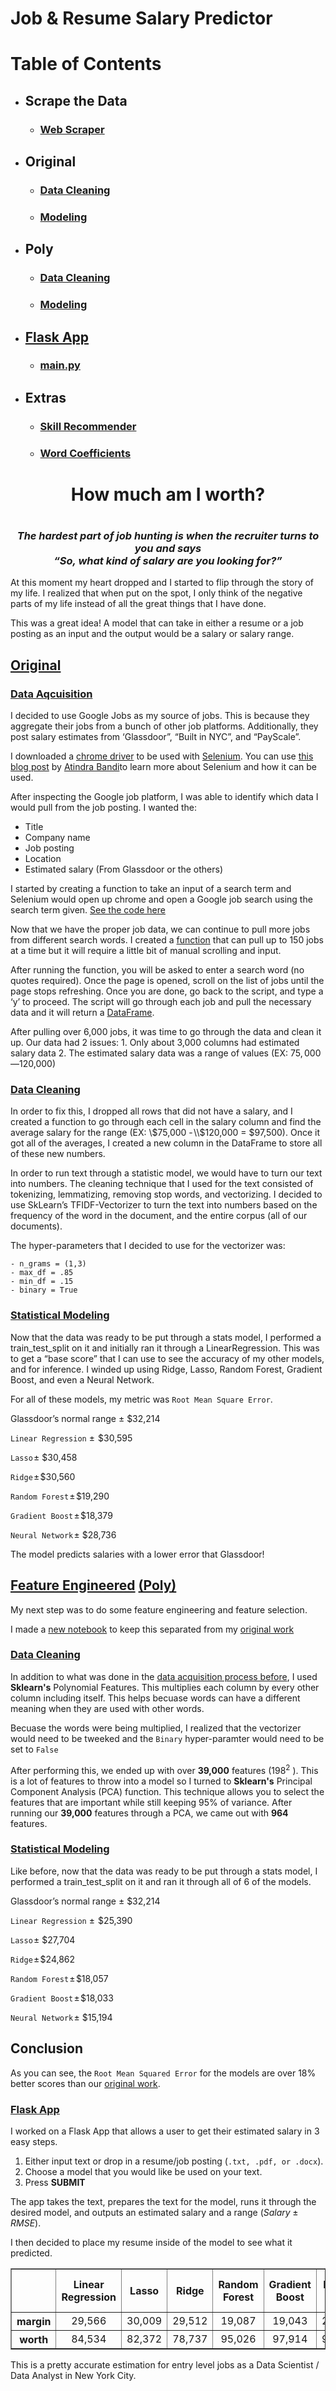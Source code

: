 # Job & Resume Salary Predictor





# Table of Contents
- ## Scrape the Data
  - ### [Web Scraper](./get_data/get_the_data.ipynb)
- ## Original
  - ### [Data Cleaning](./run_models/original/Data_Cleaning.ipynb)
  - ### [Modeling](./Models.ipynb)
- ## Poly
    - ### [Data Cleaning](./run_models/poly/Data_Cleaning.ipynb)
    - ### [Modeling](./Models.ipynb)
- ## [Flask App](./app)
  - ### [main.py](.app/main.py)
- ## Extras
  - ### [Skill Recommender](./run_models/Skill_Recommender.ipynb)
  - ### [Word Coefficients](./run_models/Get_Coefficients.ipynb)

      
      
      

<h1 align = "center">How much am I worth? <h1>
<h3 align = "center"><i>The hardest part of job hunting is when the recruiter turns to you and says<br> “So, what kind of salary are you looking for?”</i></h3>

At this moment my heart dropped and I started to flip through the story of my life. I realized that when put on the spot, I only think of the negative parts of my life instead of all the great things that I have done. 

This was a great idea! A model that can take in either a resume or a job posting as an input and the output would be a salary or salary range. 
## [Original](./run_models/original)
### [Data Aqcuisition](./get_data)

I decided to use Google Jobs as my source of jobs.  This is because they aggregate their jobs from a bunch of other job platforms. Additionally, they post salary estimates from ‘Glassdoor”, “Built in NYC”, and “PayScale”. 

I downloaded a [chrome driver](http://chromedriver.chromium.org/) to be used with [Selenium](https://www.seleniumhq.org/). You can use [this blog post](https://towardsdatascience.com/web-scraping-using-selenium-python-8a60f4cf40ab) by [Atindra Bandi](https://towardsdatascience.com/@bandiatindra)to learn more about Selenium and how it can be used. 

After inspecting the Google job platform, I was able to identify which data I would pull from the job posting.
I wanted the:
- Title
- Company name
- Job posting
- Location
- Estimated salary (From Glassdoor or the others)

I started by creating a function to take an input of a search term and Selenium would open up chrome and open a Google job search using the search term given. [See the code here](./get_data/get_the_data)

Now that we have the proper job data, we can continue to pull more jobs from different search words.
I created a [function](./get_data/get_the_data.ipynb#Manual-Function) that can pull up to 150 jobs at a time but it will require a little bit of manual scrolling and input. 

After running the function, you will be asked to enter a search word (no quotes required). 
Once the page is opened, scroll on the list of jobs until the page stops refreshing. 
Once you are done, go back to the script, and type a ‘y’ to proceed. 
The script will go through each job and pull the necessary data and it will return a [DataFrame](./get_data/Jobs/full_jobs_df.csv). 


After pulling over 6,000 jobs, it was time to go through the data and clean it up. 
Our data had 2 issues: 
    1. Only about 3,000 columns had estimated salary data 
    2. The estimated salary data was a range of values (EX: $75,000 — $120,000) 

### [Data Cleaning](./run_models/original/Non_Poly_Data_Cleaning)
In order to fix this, I dropped all rows that did not have a salary, and I created a function to go through each cell in the salary column and find the average salary for the range (EX: \\$75,000 - \\$120,000 = \$97,500). 
Once it got all of the averages, I created a new column in the DataFrame to store all of these new numbers. 

In order to run text through a statistic model, we would have to turn our text into numbers. 
The cleaning technique that I used for the text consisted of tokenizing, lemmatizing, removing stop words, and vectorizing. 
I decided to use SkLearn’s TFIDF-Vectorizer to turn the text into numbers based on the frequency of the word in the document, and the entire corpus (all of our documents).

The hyper-parameters that I decided to use for the vectorizer was:

    - n_grams = (1,3)
    - max_df = .85
    - min_df = .15 
    - binary = True

### [Statistical Modeling](./run_models/original/Non_Poly_Models)

Now that the data was ready to be put through a stats model, I performed a train_test_split on it and initially ran it through a LinearRegression.
This was to get a “base score” that I can use to see the accuracy of my other models, and for inference.
I winded up using Ridge, Lasso, Random Forest, Gradient Boost, and even a Neural Network.

For all of these models, my metric was ```Root Mean Square Error```. 

Glassdoor’s normal range ± $32,214 
      
```Linear Regression``` ±  $30,595 

```Lasso``` ± $30,458 
      
```Ridge``` ± $30,560 

```Random Forest``` ± $19,290 

```Gradient Boost``` ± $18,379 
      
```Neural Network``` ± $28,736

The model predicts salaries with a lower error that Glassdoor! 

## [Feature Engineered](./run_models/poly) [(Poly)](./run_models/poly)
My next step was to do some feature engineering and feature selection.

I made a [new notebook](./run_models/Poly_Data_Cleaning) to keep this separated from my [original work](./run_models/original)
### [Data Cleaning](./run_models/poly/Poly_Data_Cleaning)
In addition to what was done in the [data acquisition process before](#Original), I used **Sklearn's** Polynomial Features. This multiplies each column by every other column including itself. This helps becuase words can have a different meaning when they are used with other words. 

Becuase the words were being multiplied, I realized that the vectorizer would need to be tweeked and the ```Binary``` hyper-paramter would need to be set to ```False```

After performing this, we ended up with over **39,000** features ($198 ^2$ ). This is a lot of features to throw into a model so I turned to **Sklearn's** Principal Component Analysis (PCA) function. This technique allows you to select the features that are important while still keeping 95% of variance. After running our **39,000** features through a PCA, we came out with **964** features.

### [Statistical Modeling](./run_models/poly/Poly_Models)

Like before, now that the data was ready to be put through a stats model, I performed a train_test_split on it and ran it through all of 6 of the models.

Glassdoor’s normal range ± $32,214 
      
```Linear Regression``` ±  $25,390 

```Lasso``` ± $27,704 
      
```Ridge``` ± $24,862 

```Random Forest``` ± $18,057 

```Gradient Boost``` ± $18,033 
      
```Neural Network``` ± $15,194

## Conclusion
As you can see, the ```Root Mean Squared Error``` for the models are over 18% better scores than our [original work](#Original).

### [Flask App](./app)
I worked on a Flask App that allows a user to get their estimated salary in 3 easy steps.
  1. Either input text or drop in a resume/job posting (```.txt, .pdf, or .docx```). 
  2. Choose a model that you would like be used on your text.
  3. Press **SUBMIT**
  
The app takes the text, prepares the text for the model, runs it through the desired model, and outputs an estimated salary and a range $( Salary ± RMSE )$.


I then decided to place my resume inside of the model to see what it predicted. 

<table border="1" class="dataframe">  
<thead> <tr style="text-align: center;"> <th> </th> 
<th>Linear Regression</th> <th>Lasso</th> <th>Ridge</th> <th>Random Forest</th> <th>Gradient Boost</th> 
<th>Neural Net</th> <th>Linear Regression Poly</th> <th>Lasso Poly</th><th>Ridge Poly</th> 
<th>Random Forest Poly</th> <th>Gradient Boost Poly</th> <th>Neural Net Poly</th> 
</tr> </thead> 

<tbody> <tr style="text-align: center;">      
<th>margin</th> 
<td>29,566</td> <td>30,009</td> <td>29,512</td> <td>19,087</td> <td>19,043</td> <td>27,505</td> 
<td>25390</td> <td>27,703</td> <td>24,861</td> <td>18,056</td>  <td>18,032</td> <td>15,193</td> 
</tr>

<tr style="text-align: center;"> 
<th>worth</th> 
<td>84,534</td> <td>82,372</td> <td>78,737</td> <td>95,026</td> <td>97,914</td> <td>93,068</td>
<td>87,647</td> <td>76,896</td> <td>82,104</td> <td>116,140</td> <td>115,486</td> <td>87,074</td>
</tr> </tbody>
</table>

This is a pretty accurate estimation for entry level jobs as a Data Scientist / Data Analyst in New York City. 


